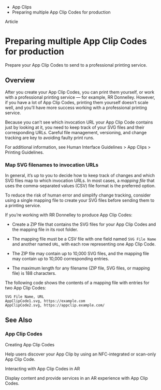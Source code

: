 

- App Clips
-  Preparing multiple App Clip Codes for production 

Article

# Preparing multiple App Clip Codes for production

Prepare your App Clip Codes to send to a professional printing service.

## Overview

After you create your App Clip Codes, you can print them yourself, or work with a professional printing service — for example, RR Donnelley. However, if you have a lot of App Clip Codes, printing them yourself doesn’t scale well, and you’ll have more success working with a professional printing service.

Because you can’t see which invocation URL your App Clip Code contains just by looking at it, you need to keep track of your SVG files and their corresponding URLs. Careful file management, versioning, and change tracking are key to avoiding faulty print runs.

For additional information, see Human Interface Guidelines > App Clips > Printing Guidelines.

### Map SVG filenames to invocation URLs

In general, it’s up to you to decide how to keep track of changes and which SVG files map to which invocation URLs. In most cases, a *mapping file* that uses the comma-separated values (CSV) file format is the preferred option.

To reduce the risk of human error and simplify change tracking, consider using a single mapping file to create your SVG files before sending them to a printing service.

If you’re working with RR Donnelley to produce App Clip Codes:

- Create a ZIP file that contains the SVG files for your App Clip Codes and the mapping file in its root folder.

- The mapping file must be a CSV file with one field named `SVG File Name` and another named `URL`, with each row representing one App Clip Code.

- The ZIP file may contain up to 10,000 SVG files, and the mapping file may contain up to 10,000 corresponding entries.

- The maximum length for any filename (ZIP file, SVG files, or mapping file) is 188 characters.

The following code shows the contents of a mapping file with entries for two App Clip Codes:

```
SVG File Name, URL
AppClipCode1.svg, https://example.com
AppClipCode2.svg, https://appclip.example.com/
```

## See Also

### App Clip Codes

Creating App Clip Codes

Help users discover your App Clip by using an NFC-integrated or scan-only App Clip Code.

Interacting with App Clip Codes in AR

Display content and provide services in an AR experience with App Clip Codes.

